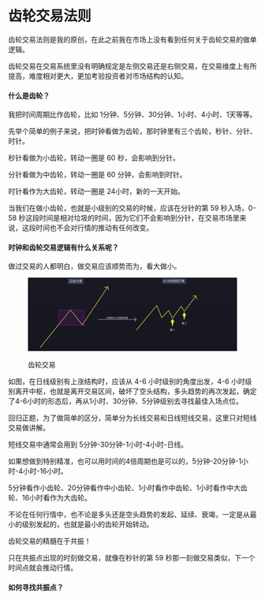# 齿轮交易法则

齿轮交易法则是我的原创，在此之前我在市场上没有看到任何关于齿轮交易的做单逻辑。

齿轮交易在交易系统里没有明确规定是左侧交易还是右侧交易，在交易维度上有所提高，难度相对更大，更加考验投资者对市场结构的认知。

#### 什么是齿轮？

我把时间周期比作齿轮，比如 1分钟、5分钟、30分钟、1小时、4小时、1天等等。

先举个简单的例子来说，把时钟看做为齿轮，那时钟里有三个齿轮，秒针、分针、时针。

秒针看做为小齿轮，转动一圈是 60 秒，会影响到分针。

分针看做为中齿轮，转动一圈是 60 分钟，会影响到时针。

时针看作为大齿轮，转动一圈是 24小时，新的一天开始。

当我们在做小齿轮，也就是小级别的交易的时候，应该在分针的第 59 秒入场，0-58 秒这段时间是相对垃圾的时间，因为它们不会影响到分针，在交易市场里来说，这段时间也不会对行情的推动有任何改变。

#### 时钟和齿轮交易逻辑有什么关系呢？

做过交易的人都明白，做交易应该顺势而为，看大做小。

<figure><img src="../.gitbook/assets/image (30).png" alt=""><figcaption><p>齿轮交易</p></figcaption></figure>

如图，在日线级别有上涨结构时，应该从 4-6 小时级别的角度出发，4-6 小时级别离开中枢，也就是离开交易区间，破坏了空头结构，多头趋势的再次发起，确定了4-6小时的形态后，再从1小时、30分钟、5分钟级别去寻找最佳入场点位。

回归正题，为了做简单的区分，简单分为长线交易和日线短线交易，这里只对短线交易做讲解。

短线交易中通常会用到 5分钟-30分钟-1小时-4小时-日线。

如果想做到特别精准，也可以用时间的4倍周期也是可以的，5分钟-20分钟-1小时-4小时-16小时。

5分钟看作小齿轮、20分钟看作中小齿轮、1小时看作中齿轮、1小时看作中大齿轮、16小时看作为大齿轮。

不论在任何行情中，也不论是多头还是空头趋势的发起、延续、衰竭，一定是从最小的级别发起的，也就是最小的齿轮开始转动。

齿轮交易的精髓在于共振！

只在共振点出现的时刻做交易，就像在秒针的第 59 秒那一刻做交易类似，下一个时间点就会推动行情。

#### 如何寻找共振点？





